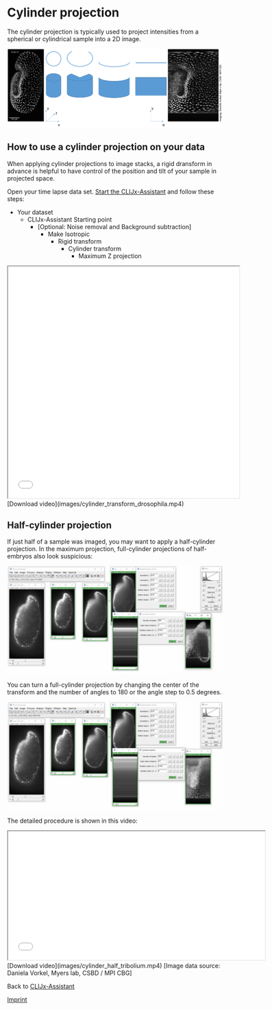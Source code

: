 # Cylinder projection
The cylinder projection is typically used to project intensities from a spherical or cylindrical sample into a 2D image.

![Image](images/cylinder_projection.png)

## How to use a cylinder projection on your data
When applying cylinder projections to image stacks, a rigid dransform in advance is helpful to have control of the position and tilt of your sample in projected space.


Open your time lapse data set. [Start the CLIJx-Assistant](https://clij.github.io/assistant/getting_started) and follow these steps:

* Your dataset
  * CLIJx-Assistant Starting point
    * [Optional: Noise removal and Background subtraction]
      * Make Isotropic
        * Rigid transform
          * Cylinder transform
            * Maximum Z projection

<iframe src="images/cylinder_transform_drosophila.mp4" width="540" height="540"></iframe>
[Download video](images/cylinder_transform_drosophila.mp4)

## Half-cylinder projection
If just half of a sample was imaged, you may want to apply a half-cylinder projection. 
In the maximum projection, full-cylinder projections of half-embryos also look suspicious:

![Image](images/cylinder_half_tribolium1.png)

You can turn a full-cylinder projection by changing the center of the transform and the number of angles to 180 or the angle step to 0.5 degrees.

![Image](images/cylinder_half_tribolium2.png)

The detailed procedure is shown in this video:
<iframe src="images/cylinder_half_tribolium.mp4" width="600" height="300"></iframe>
[Download video](images/cylinder_half_tribolium.mp4) [Image data source: Daniela Vorkel, Myers lab, CSBD / MPI CBG]

Back to [CLIJx-Assistant](https://clij.github.io/assistant)

[Imprint](https://clij.github.io/imprint)
